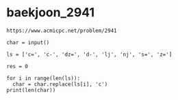 # baekjoon_2941



```
https://www.acmicpc.net/problem/2941
```



```
char = input()

ls = ['c=', 'c-', 'dz=', 'd-', 'lj', 'nj', 's=', 'z=']

res = 0

for i in range(len(ls)):
  char = char.replace(ls[i], 'c')
print(len(char))
```

